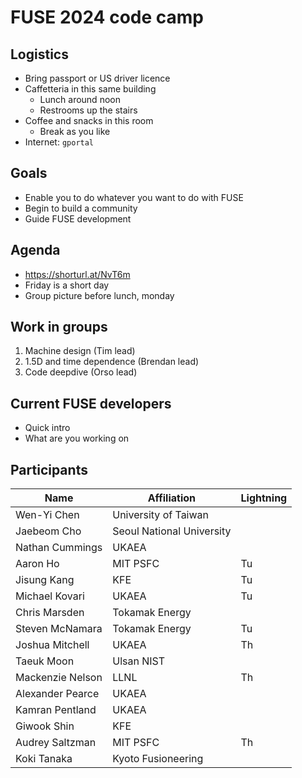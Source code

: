 FUSE 2024 code camp
===================

Logistics
---------
* Bring passport or US driver licence
* Caffetteria in this same building
  * Lunch around noon
  * Restrooms up the stairs
* Coffee and snacks in this room
  * Break as you like
* Internet: `gportal`

Goals
-----
* Enable you to do whatever you want to do with FUSE
* Begin to build a community
* Guide FUSE development

Agenda
------
* https://shorturl.at/NvT6m
* Friday is a short day
* Group picture before lunch, monday

Work in groups
--------------
1. Machine design (Tim lead)
2. 1.5D and time dependence (Brendan lead)
3. Code deepdive (Orso lead)

Current FUSE developers
-----------------------
* Quick intro
* What are you working on

Participants
------------

| Name                 | Affiliation               | Lightning |
|----------------------|---------------------------|-----------|
| Wen-Yi Chen          | University of Taiwan      |           |
| Jaebeom Cho          | Seoul National University |           |
| Nathan Cummings      | UKAEA                     |           |
| Aaron Ho             | MIT PSFC                  | Tu        |
| Jisung Kang          | KFE                       | Tu        |
| Michael Kovari       | UKAEA                     | Tu        |
| Chris Marsden        | Tokamak Energy            |           |
| Steven McNamara      | Tokamak Energy            | Tu        |
| Joshua Mitchell      | UKAEA                     | Th        |
| Taeuk Moon           | Ulsan NIST                |           |
| Mackenzie Nelson     | LLNL                      | Th        |
| Alexander Pearce     | UKAEA                     |           |
| Kamran Pentland      | UKAEA                     |           |
| Giwook Shin          | KFE                       |           |
| Audrey Saltzman      | MIT PSFC                  | Th        |
| Koki Tanaka          | Kyoto Fusioneering        |           |
